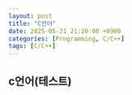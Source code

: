 ```yaml
---
layout: post
title: "C언어"
date: 2025-05-21 21:20:00 +0900
categories: [Programming, C/C++]
tags: [C/C++]
---
```


## c언어(테스트)